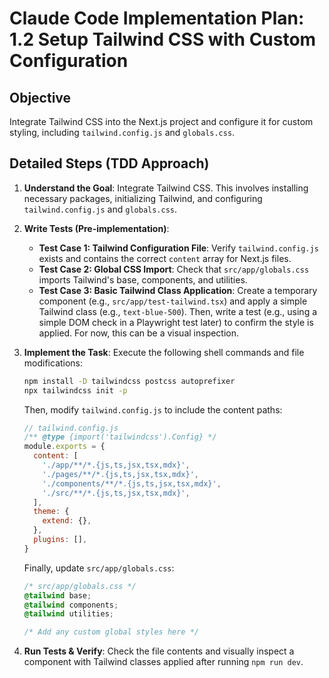 # Claude Code Implementation Plan: 1.2 Setup Tailwind CSS with Custom Configuration

## Objective
Integrate Tailwind CSS into the Next.js project and configure it for custom styling, including `tailwind.config.js` and `globals.css`.

## Detailed Steps (TDD Approach)

1.  **Understand the Goal**: Integrate Tailwind CSS. This involves installing necessary packages, initializing Tailwind, and configuring `tailwind.config.js` and `globals.css`.

2.  **Write Tests (Pre-implementation)**:
    *   **Test Case 1: Tailwind Configuration File**: Verify `tailwind.config.js` exists and contains the correct `content` array for Next.js files.
    *   **Test Case 2: Global CSS Import**: Check that `src/app/globals.css` imports Tailwind's base, components, and utilities.
    *   **Test Case 3: Basic Tailwind Class Application**: Create a temporary component (e.g., `src/app/test-tailwind.tsx`) and apply a simple Tailwind class (e.g., `text-blue-500`). Then, write a test (e.g., using a simple DOM check in a Playwright test later) to confirm the style is applied. For now, this can be a visual inspection.

3.  **Implement the Task**: Execute the following shell commands and file modifications:
    ```bash
    npm install -D tailwindcss postcss autoprefixer
    npx tailwindcss init -p
    ```
    Then, modify `tailwind.config.js` to include the content paths:
    ```javascript
    // tailwind.config.js
    /** @type {import('tailwindcss').Config} */
    module.exports = {
      content: [
        './app/**/*.{js,ts,jsx,tsx,mdx}',
        './pages/**/*.{js,ts,jsx,tsx,mdx}',
        './components/**/*.{js,ts,jsx,tsx,mdx}',
        './src/**/*.{js,ts,jsx,tsx,mdx}',
      ],
      theme: {
        extend: {},
      },
      plugins: [],
    }
    ```
    Finally, update `src/app/globals.css`:
    ```css
    /* src/app/globals.css */
    @tailwind base;
    @tailwind components;
    @tailwind utilities;

    /* Add any custom global styles here */
    ```

4.  **Run Tests & Verify**: Check the file contents and visually inspect a component with Tailwind classes applied after running `npm run dev`.


